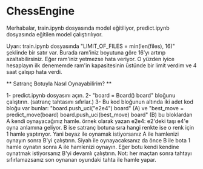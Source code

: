 # ChessEngine

Merhabalar, train.ipynb dosyasında model eğitiliyor, predict.ipynb dosyasında eğitilen model çalıştırılıyor.

Uyarı: train.ipynb dosyasında "LIMIT_OF_FILES = min(len(files), 16)" şeklinde bir satır var. Burada ram'iniz boyutuna göre 16'yı artırıp azaltabilirsiniz. Eğer ram'iniz yetmezse hata veriyor. O yüzden iyice hesaplayın ilk denememde ram'in kapasitesinin üstünde bir limit verdim ve 4 saat çalışıp hata verdi.

** Satranç Botuyla Nasıl Oynayabilirim? **

1- predict.ipynb dosyasını açın.
2- "board = Board()
    board"  bloğunu çalıştırın. (satranç tahtasını sıfırlar.)
3- Bu kod bloğunun altında iki adet kod bloğu var bunlar:
    "board.push_uci("e2e4")
     board" (A)
     ve
    "best_move = predict_move(board)
     board.push_uci(best_move)
     board" (B)
     bu bloklardan A kendi oynayacağınız hamle. örnek olarak yazan e2e4: e2'deki taşı e4'e oyna anlamına geliyor.
     B ise satranç botuna sıra hangi renkte ise o renk için 1 hamle yaptırıyor.
     Yani beyaz ile oynamak istiyorsanız A ile hamlenizi oynayın sonra B'yi çalıştırın.
     Siyah ile oynayacaksanız da önce B ile bota 1 hamle oynatın sonra A ile hamlenizi oynayın.
     Eğer botu kendi kendine oynatmak istiyorsanız B'yi devamlı çalıştırın.
Not: her maçtan sonra tahtayı sıfırlamazsanız son oynanan oyundaki tahta ile hamle yapar.
